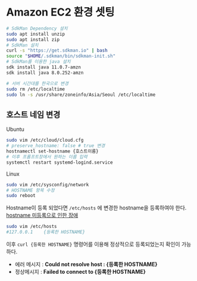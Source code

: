 # Amazon EC2 환경 셋팅

``` bash
# SdkMan Dependency 설치
sudo apt install unzip
sudo apt install zip
# SdkMan 설치
curl -s "https://get.sdkman.io" | bash
source "$HOME/.sdkman/bin/sdkman-init.sh"
# SdkMan를 이용한 java 설치
sdk install java 11.0.7-amzn
sdk install java 8.0.252-amzn

# 서버 시간대를 한국으로 변경 
sudo rm /etc/localtime
sudo ln -s /usr/share/zoneinfo/Asia/Seoul /etc/localtime
```

## 호스트 네임 변경
Ubuntu
``` bash
sudo vim /etc/cloud/cloud.cfg
# preserve_hostname: false # true 변경
hostnamectl set-hostname {호스트이름}
# 이후 프롬프트창에서 원하는 이름 입력
systemctl restart systemd-logind.service
```
Linux
``` bash
sudo vim /etc/sysconfig/network
# HOSTNAME 항목 수정
sudo reboot
```

Hostname이 등록 되었다면 `/etc/hosts` 에 변경한 hostname을 등록하여야 한다. [hostname 미등록으로 인한 장애](http://woowabros.github.io/experience/2017/01/20/billing-event.html)
``` bash
sudo vim /etc/hosts
#127.0.0.1    {등록한 HOSTNAME}
```
이후 `curl {등록한 HOSTNAME}` 명령어를 이용해 정상적으로 등록되었는지 확인이 가능하다.

- 에러 메시지 : **Could not resolve host : {등록한 HOSTNAME}**
- 정상메시지 : **Failed to connect to {등록한 HOSTNAME}**
